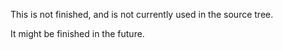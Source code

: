 This is not finished, and is not currently used in the source tree.

It might be finished in the future.

